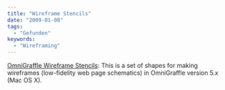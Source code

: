 ```yaml
---
title: "Wireframe Stencils"
date: "2009-01-08"
tags:
  - "Gefunden"
keywords:
  - "Wireframing"
---
```


[OmniGraffle Wireframe Stencils](http://konigi.com/tools/omnigraffle-wireframe-stencils): This is a set of shapes for making wireframes (low-fidelity web page schematics) in OmniGraffle version 5.x (Mac OS X).
